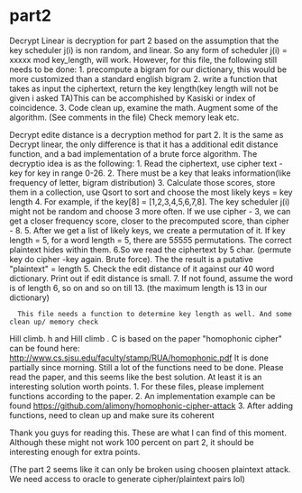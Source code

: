 # part2




Decrypt Linear is decryption for part 2 based on the assumption that the key scheduler j(i) is non random, and linear. So 
any form of scheduler j(i) = xxxxx mod key_length,   will work.
However, for this file, the following still needs to be done:
      1. precompute a bigram for our dictionary, this would be more customized than a standard english bigram
      2. write a function that takes as input the ciphertext, return the key length(key length will not be given i asked TA)This can
      be accomphished by Kasiski or index of coincidence.
      3. Code clean up, examine the math. Augment some of the algorithm. (See comments in the file) Check memory leak etc.
      
      
      
      
Decrypt edite distance is a decryption method for part 2. It is the same as Decrypt linear, the only difference is that it has a 
additional edit distance function, and a bad implementation of a brute force algorithm. The decryptio idea is as the following:
      1. Read the ciphertext, use cipher text - key for key in range 0-26. 
      2. There must be a key that leaks information(like frequency of letter, bigram distribution)
      3. Calculate those scores, store them in a collection, use Qsort to sort and choose the most likely keys = key length
      4. For example, if the key[8] = [1,2,3,4,5,6,7,8]. The key scheduler j(i) might not be random and choose 3 more often. If we 
      use cipher - 3, we can get a closer frequency score, closer to the precomputed score, than cipher - 8. 
      5. After we get a list of likely keys, we create a permutation of it. If key length = 5, for a word length = 5, there are 
      5*5*5*5*5  permutations. The correct plaintext hides within them.
      6.So we read the ciphertext by 5 char. (permute key do cipher -key again. Brute force). The the result is a putative "plaintext"
      = length 5. Check the edit distance of it against our 40 word dictionary. Print out if edit distance is small.
      7. If not found, assume the word is of length 6, so on and so on till 13. (the maximum length is 13 in our dictionary)
      
      This file needs a function to determine key length as well. And some clean up/ memory check
      
      
      
      
      
      
Hill climb. h and Hill climb . C is based on the paper "homophonic cipher" can be found here: http://www.cs.sjsu.edu/faculty/stamp/RUA/homophonic.pdf
It is done partially since morning. Still a lot of the functions need to be done. Please read the paper, and this seems like the best solution. At least 
it is an interesting solution worth points. 
    1. For these files, please implement functions according to the paper. 
    2. An implementation example can be found https://github.com/alimony/homophonic-cipher-attack
    3. After adding functions, need to clean up and make sure its coherent
    
    
    
Thank you guys for reading this. These are what I can find of this moment. Although these might not work 100 percent on part 2,
it should be interesting enough for extra points. 

(The part 2 seems like it can only be broken using choosen plaintext attack. We need access to oracle to generate cipher/plaintext
pairs lol) 


      
      
      
      
